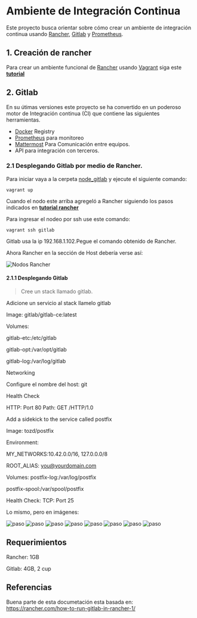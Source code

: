 # Ambiente de Integración Continua

Este proyecto busca orientar sobre cómo crear un ambiente de integración continua usando [Rancher](https://rancher.com/), [Gitlab](https://about.gitlab.com/) y [Prometheus](https://prometheus.io/).

## 1. Creación de rancher

  Para crear un ambiente funcional de [Rancher](https://rancher.com/) usando [Vagrant](https://vagrantup.com) siga este [**tutorial**](https://github.com/tutmosisII/vagrant_rancher)

## 2. Gitlab

En su útimas versiones este proyecto se ha convertido en un poderoso motor de Integración continua (CI) que contiene las siguientes herramientas.
  * [Docker](https://www.docker.com/) Registry
  * [Prometheus](https://prometheus.io/) para monitoreo
  * [Mattermost](https://mattermost.com/) Para Comunicación entre equipos.
  * API para integración con terceros.

### 2.1 Desplegando Gitlab por medio de Rancher.

Para iniciar vaya a la cerpeta [node_gitlab](node_gitlab) y ejecute el siguiente comando:

    vagrant up

Cuando el nodo este arriba agregeló a Rancher siguiendo los pasos indicados en [**tutorial rancher**](https://github.com/tutmosisII/vagrant_rancher)

Para ingresar el nodeo por ssh use este comando:

    vagrant ssh gitlab

Gitlab usa la ip 192.168.1.102.Pegue el comando obtenido de Rancher.

Ahora Rancher en la sección de Host debería verse así:

![Nodos Rancher](images/rancher_nodes.png)
#### 2.1.1 Desplegando Gitlab

>Cree un stack llamado gitlab.
>
Adicione un servicio al stack llamelo gitlab
>
Image: gitlab/gitlab-ce:latest
>
Volumes:
>
gitlab-etc:/etc/gitlab
>
gitlab-opt:/var/opt/gitlab
>
gitlab-log:/var/log/gitlab
>
Networking
>
Configure el nombre del host: git
>
Health Check
>
HTTP: Port 80
Path: GET /HTTP/1.0
>
Add a sidekick to the service called postfix
>
Image: tozd/postfix
>
Environment:
>
MY_NETWORKS:10.42.0.0/16, 127.0.0.0/8
>
ROOT_ALIAS: you@yourdomain.com
>
Volumes:
postfix-log:/var/log/postfix
>
postfix-spool:/var/spool/postfix
>
Health Check:
TCP: Port 25

Lo mismo, pero en imágenes:

![paso](images/rancher_s01.png)
![paso](images/rancher_s02.png)
![paso](images/rancher_s03.png)
![paso](images/rancher_s04.png)
![paso](images/rancher_s05.png)
![paso](images/rancher_s06.png)
![paso](images/rancher_s07.png)
![paso](images/rancher_s08.png)

## Requerimientos

Rancher: 1GB

Gitlab:  4GB, 2 cup

## Referencias

Buena parte de esta documetación esta basada en:
https://rancher.com/how-to-run-gitlab-in-rancher-1/
